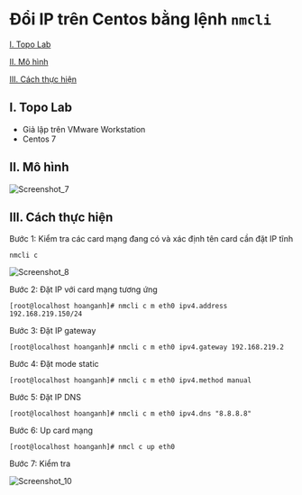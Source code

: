  # Đổi IP trên Centos bằng lệnh `nmcli`
  [I. Topo Lab](#i-topo-lab)

  [II. Mô hình](#ii-mô-hình)

  [III. Cách thực hiện](#iii-cách-thực-hiện)

## I. Topo Lab
- Giả lập trên VMware Workstation
- Centos 7

## II. Mô hình

![Screenshot_7](https://i.imgur.com/M3r3ioz.png)

## III. Cách thực hiện

Bước 1:  Kiểm tra các card mạng đang có và xác định tên card cần đặt IP tĩnh
```
nmcli c
```

![Screenshot_8](https://i.imgur.com/k0cd3ID.png)

Bước 2: Đặt IP với card mạng tương ứng

```
[root@localhost hoanganh]# nmcli c m eth0 ipv4.address 192.168.219.150/24
```

Bước 3: Đặt IP gateway

```
[root@localhost hoanganh]# nmcli c m eth0 ipv4.gateway 192.168.219.2

```

Bước 4: Đặt mode static

```
[root@localhost hoanganh]# nmcli c m eth0 ipv4.method manual
```

Bước 5: Đặt IP DNS

```
[root@localhost hoanganh]# nmcli c m eth0 ipv4.dns "8.8.8.8"
```

Bước 6: Up card mạng

```
[root@localhost hoanganh]# nmcl c up eth0
```
Bước 7: Kiểm tra

![Screenshot_10](https://i.imgur.com/znBmH4E.png)
